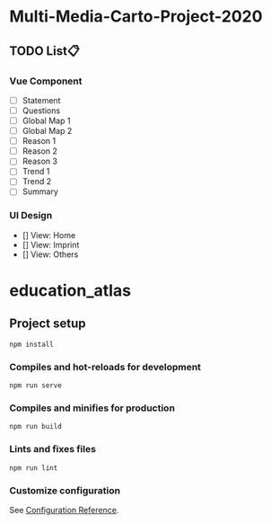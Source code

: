 # Multi-Media-Carto-Project-2020

## TODO List:clipboard:
### Vue Component
- [ ] Statement
- [ ] Questions
- [ ] Global Map 1
- [ ] Global Map 2
- [ ] Reason 1
- [ ] Reason 2
- [ ] Reason 3
- [ ] Trend 1
- [ ] Trend 2
- [ ] Summary

### UI Design
- [] View: Home
- [] View: Imprint
- [] View: Others

# education_atlas

## Project setup
```
npm install
```

### Compiles and hot-reloads for development
```
npm run serve
```

### Compiles and minifies for production
```
npm run build
```

### Lints and fixes files
```
npm run lint
```

### Customize configuration
See [Configuration Reference](https://cli.vuejs.org/config/).
